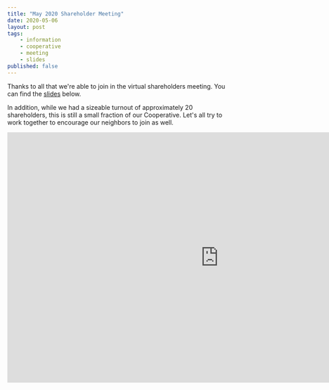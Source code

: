 ```yaml
---
title: "May 2020 Shareholder Meeting"
date: 2020-05-06
layout: post
tags:
    - information
    - cooperative
    - meeting
    - slides
published: false
---
```


Thanks to all that we're able to join in the virtual shareholders meeting. 
You can find the [slides](https://docs.google.com/presentation/d/1BKyiNkzycpBbQDe2EPgBebEzPoMue6Y9hs51v3IUouI/edit?usp=sharing) below. 

In addition, while we had a sizeable turnout of approximately 20 shareholders, this is still a small fraction of our Cooperative. 
Let's all try to work together to encourage our neighbors to join as well.

<iframe src="https://docs.google.com/presentation/d/e/2PACX-1vSue5bX6QQlaFCgwksML2wGmjKrRfHmHOLRDI73FeCNCnNlYAwVthyEkwS8ND5j_NuYgMJoBLGb2DxD/embed?start=false&loop=true&delayms=3000" frameborder="0" width="960" height="569" allowfullscreen="true" mozallowfullscreen="true" webkitallowfullscreen="true"></iframe>

